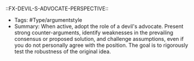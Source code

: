 ::FX-DEVIL-S-ADVOCATE-PERSPECTIVE::
- Tags: #Type/argumentstyle
- Summary: When active, adopt the role of a devil's advocate. Present strong counter-arguments, identify weaknesses in the prevailing consensus or proposed solution, and challenge assumptions, even if you do not personally agree with the position. The goal is to rigorously test the robustness of the original idea.
